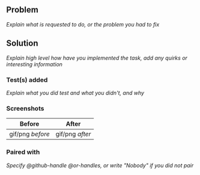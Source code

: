 ## Problem

_Explain what is requested to do, or the problem you had to fix_

## Solution

_Explain high level how have you implemented the task, add any quirks or interesting information_

### Test(s) added

_Explain what you did test and what you didn't, and why_

### Screenshots

| Before | After |
| ------ | ----- |
| gif/png _before_ | gif/png _after_ |

### Paired with 

_Specify @github-handle @or-handles, or write "Nobody" if you did not pair_
